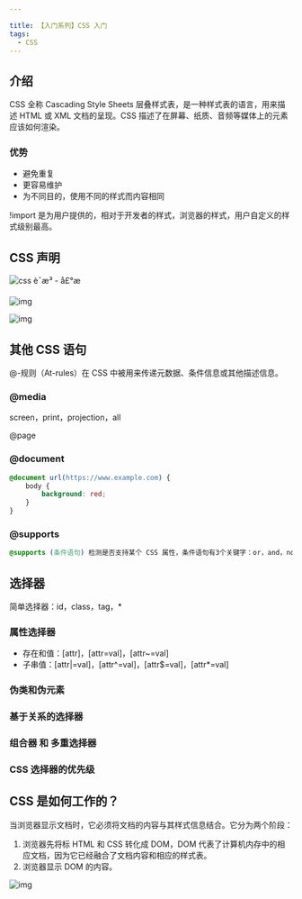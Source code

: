 ```yaml
---

title: 【入门系列】CSS 入门
tags: 
  - CSS
---
```


## 介绍

CSS 全称 Cascading Style Sheets 层叠样式表，是一种样式表的语言，用来描述 HTML 或 XML 文档的呈现。CSS 描述了在屏幕、纸质、音频等媒体上的元素应该如何渲染。



### 优势

- 避免重复
- 更容易维护
- 为不同目的，使用不同的样式而内容相同

!import 是为用户提供的，相对于开发者的样式，浏览器的样式，用户自定义的样式级别最高。



## CSS 声明

![css è¯­æ³ - å£°æ](https://mdn.mozillademos.org/files/16188/css_syntax_-_declaration.png)

![img](https://mdn.mozillademos.org/files/3667/css%20syntax%20-%20declarations%20block.png)

![img](https://mdn.mozillademos.org/files/3668/css%20syntax%20-%20ruleset.png)



## 其他 CSS 语句 

@-规则（At-rules）在 CSS 中被用来传递元数据、条件信息或其他描述信息。

### @media

screen，print，projection，all

@page

### @document 

```css
@document url(https://www.example.com) {
    body {
        background: red;
    }
}
```



### @supports

```css
@supports (条件语句) 检测是否支持某个 CSS 属性，条件语句有3个关键字：or，and，not
```



## 选择器

简单选择器：id，class，tag，*

### 属性选择器

- 存在和值：[attr]，[attr=val]，[attr~=val]
- 子串值：[attr|=val]，[attr^=val]，[attr$=val]，[attr*=val]

### 伪类和伪元素

### 基于关系的选择器

### 组合器 和 多重选择器

### CSS 选择器的优先级



## CSS 是如何工作的？

当浏览器显示文档时，它必须将文档的内容与其样式信息结合。它分为两个阶段：

1. 浏览器先将标 HTML 和 CSS 转化成 DOM，DOM 代表了计算机内存中的相应文档，因为它已经融合了文档内容和相应的样式表。
2. 浏览器显示 DOM 的内容。

![img](https://mdn.mozillademos.org/files/11781/rendering.svg)